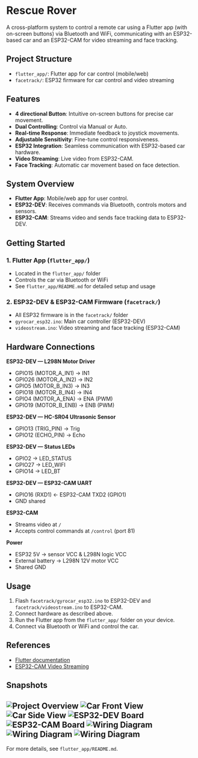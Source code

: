 # Rescue Rover

A cross-platform system to control a remote car using a Flutter app (with on-screen buttons) via Bluetooth and WiFi, communicating with an ESP32-based car and an ESP32-CAM for video streaming and face tracking.

## Project Structure

- `flutter_app/`: Flutter app for car control (mobile/web)
- `facetrack/`: ESP32 firmware for car control and video streaming

## Features

- **4 directional Button**: Intuitive on-screen buttons for precise car movement.
- **Dual Controlling**: Control via Manual or Auto.
- **Real-time Response**: Immediate feedback to joystick movements.
- **Adjustable Sensitivity**: Fine-tune control responsiveness.
- **ESP32 Integration**: Seamless communication with ESP32-based car hardware.
- **Video Streaming**: Live video from ESP32-CAM.
- **Face Tracking**: Automatic car movement based on face detection.

## System Overview

- **Flutter App**: Mobile/web app for user control.
- **ESP32-DEV**: Receives commands via Bluetooth, controls motors and sensors.
- **ESP32-CAM**: Streams video and sends face tracking data to ESP32-DEV.

## Getting Started

### 1. Flutter App (`flutter_app/`)

- Located in the `flutter_app/` folder
- Controls the car via Bluetooth or WiFi
- See `flutter_app/README.md` for detailed setup and usage

### 2. ESP32-DEV & ESP32-CAM Firmware (`facetrack/`)

- All ESP32 firmware is in the `facetrack/` folder
- `gyrocar_esp32.ino`: Main car controller (ESP32-DEV)
- `videostream.ino`: Video streaming and face tracking (ESP32-CAM)

## Hardware Connections

**ESP32-DEV — L298N Motor Driver**
- GPIO15 (MOTOR_A_IN1) → IN1
- GPIO26 (MOTOR_A_IN2) → IN2
- GPIO5  (MOTOR_B_IN3) → IN3
- GPIO18 (MOTOR_B_IN4) → IN4
- GPIO4  (MOTOR_A_ENA) → ENA (PWM)
- GPIO19 (MOTOR_B_ENB) → ENB (PWM)

**ESP32-DEV — HC-SR04 Ultrasonic Sensor**
- GPIO13 (TRIG_PIN) → Trig
- GPIO12 (ECHO_PIN) → Echo

**ESP32-DEV — Status LEDs**
- GPIO2  → LED_STATUS
- GPIO27 → LED_WIFI
- GPIO14 → LED_BT

**ESP32-DEV — ESP32-CAM UART**
- GPIO16 (RXD1) ← ESP32-CAM TXD2 (GPIO1)
- GND shared

**ESP32-CAM**
- Streams video at `/`
- Accepts control commands at `/control` (port 81)

**Power**
- ESP32 5V → sensor VCC & L298N logic VCC
- External battery → L298N 12V motor VCC
- Shared GND

## Usage

1. Flash `facetrack/gyrocar_esp32.ino` to ESP32-DEV and `facetrack/videostream.ino` to ESP32-CAM.
2. Connect hardware as described above.
3. Run the Flutter app from the `flutter_app/` folder on your device.
4. Connect via Bluetooth or WiFi and control the car.

## References

- [Flutter documentation](https://docs.flutter.dev/)
- [ESP32-CAM Video Streaming](https://RandomNerdTutorials.com/esp32-cam-video-streaming-web-server-camera-home-assistant/)

## Snapshots

![Project Overview](assets/arch.jpg)
![Car Front View](assets/revor_1.jpg)
![Car Side View](assets/revor_2.jpg)
![ESP32-DEV Board](assets/cam1.jpg)
![ESP32-CAM Board](assets/cam2.jpg)
![Wiring Diagram](assets/flutter.jpg)
![Wiring Diagram](assets/flutter2.jpg)
![Wiring Diagram](assets/flutter3.jpg)
---
For more details, see `flutter_app/README.md`.
